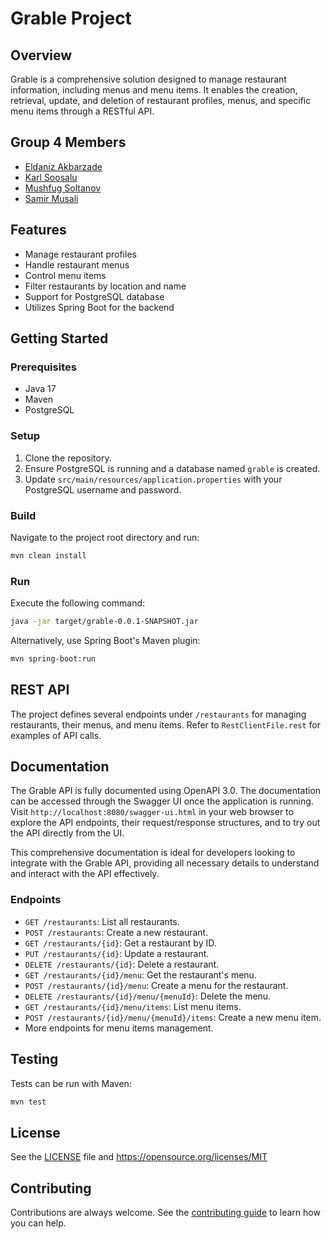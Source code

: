 # Grable Project

## Overview
Grable is a comprehensive solution designed to manage restaurant information, including menus and menu items. It enables the creation, retrieval, update, and deletion of restaurant profiles, menus, and specific menu items through a RESTful API.

## Group 4 Members
- [Eldaniz Akbarzade](mailto:eldaniz.akbarzade@ut.ee)
- [Karl Soosalu](mailto:karl.soosalu@ut.ee)
- [Mushfug Soltanov](mailto:mushfug.soltanov@ut.ee)
- [Samir Musali](mailto:samir.musali@ut.ee)

## Features
- Manage restaurant profiles
- Handle restaurant menus
- Control menu items
- Filter restaurants by location and name
- Support for PostgreSQL database
- Utilizes Spring Boot for the backend

## Getting Started

### Prerequisites
- Java 17
- Maven
- PostgreSQL

### Setup
1. Clone the repository.
2. Ensure PostgreSQL is running and a database named `grable` is created.
3. Update `src/main/resources/application.properties` with your PostgreSQL username and password.

### Build
Navigate to the project root directory and run:
```sh
mvn clean install
```

### Run
Execute the following command:
```sh
java -jar target/grable-0.0.1-SNAPSHOT.jar
```
Alternatively, use Spring Boot's Maven plugin:
```sh
mvn spring-boot:run
```

## REST API
The project defines several endpoints under `/restaurants` for managing restaurants, their menus, and menu items. Refer to `RestClientFile.rest` for examples of API calls.

## Documentation
The Grable API is fully documented using OpenAPI 3.0. The documentation can be accessed through the Swagger UI once the application is running. Visit `http://localhost:8080/swagger-ui.html` in your web browser to explore the API endpoints, their request/response structures, and to try out the API directly from the UI.

This comprehensive documentation is ideal for developers looking to integrate with the Grable API, providing all necessary details to understand and interact with the API effectively.

### Endpoints
- `GET /restaurants`: List all restaurants.
- `POST /restaurants`: Create a new restaurant.
- `GET /restaurants/{id}`: Get a restaurant by ID.
- `PUT /restaurants/{id}`: Update a restaurant.
- `DELETE /restaurants/{id}`: Delete a restaurant.
- `GET /restaurants/{id}/menu`: Get the restaurant's menu.
- `POST /restaurants/{id}/menu`: Create a menu for the restaurant.
- `DELETE /restaurants/{id}/menu/{menuId}`: Delete the menu.
- `GET /restaurants/{id}/menu/items`: List menu items.
- `POST /restaurants/{id}/menu/{menuId}/items`: Create a new menu item.
- More endpoints for menu items management.

## Testing
Tests can be run with Maven:
```sh
mvn test
```

## License
See the [LICENSE](./LICENSE) file and https://opensource.org/licenses/MIT

## Contributing
Contributions are always welcome. See the [contributing guide](/CONTRIBUTING.md) to learn how you can help.
